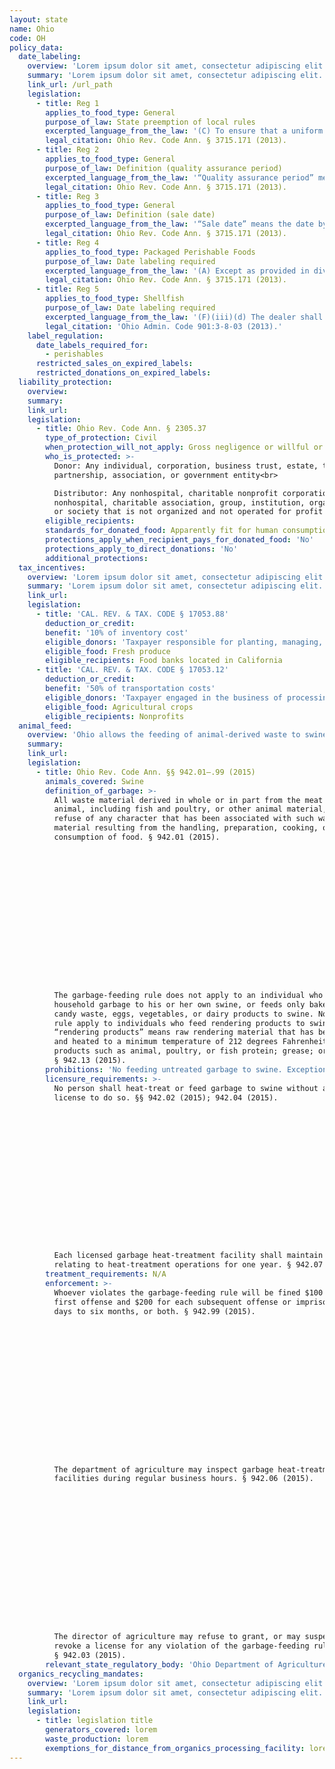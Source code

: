 ```yaml
---
layout: state
name: Ohio
code: OH
policy_data:
  date_labeling:
    overview: 'Lorem ipsum dolor sit amet, consectetur adipiscing elit. Curabitur tellus mi, consequat at laoreet eget, vestibulum nec dolor. Vivamus volutpat quam ac quam bibendum rutrum.'
    summary: 'Lorem ipsum dolor sit amet, consectetur adipiscing elit. Curabitur tellus mi, consequat at laoreet eget, vestibulum nec dolor. Vivamus volutpat quam ac quam bibendum rutrum.'
    link_url: /url_path
    legislation:
      - title: Reg 1
        applies_to_food_type: General
        purpose_of_law: State preemption of local rules
        excerpted_language_from_the_law: '(C) To ensure that a uniform system of determining the useful product life of perishable food products for sale within the state is established, persons complying with this section and the rules established pursuant thereto are exempt from any local ordinances or rules pertaining to the quality assurance period of food products or the manner in which the quality assurance period and perishability of food products are to be disclosed.'
        legal_citation: Ohio Rev. Code Ann. § 3715.171 (2013).
      - title: Reg 2
        applies_to_food_type: General
        purpose_of_law: Definition (quality assurance period)
        excerpted_language_from_the_law: '“Quality assurance period” means the period of time following the completion of normal manufacturing, processing, and packaging procedures during which a food product subjected to normal conditions of exposure will maintain conformity with all of the characteristics normally associated with the food product and will provide the benefits for which the food product is normally purchased. Food product characteristics include, but are not limited to, taste, texture, smell, nutritional value, and reaction value with other food products if used as an ingredient with other food products.'
        legal_citation: Ohio Rev. Code Ann. § 3715.171 (2013).
      - title: Reg 3
        applies_to_food_type: General
        purpose_of_law: Definition (sale date)
        excerpted_language_from_the_law: '“Sale date” means the date by which the manufacturer, processor, or packager of a packaged food product recommends that the food product be sold for consumption based on the food product’s quality assurance period.'
        legal_citation: Ohio Rev. Code Ann. § 3715.171 (2013).
      - title: Reg 4
        applies_to_food_type: Packaged Perishable Foods
        purpose_of_law: Date labeling required
        excerpted_language_from_the_law: '(A) Except as provided in division (B) of this section, no person shall knowingly sell or offer to sell in this state any packaged perishable food product that has a quality assurance period of thirty days or less, unless the package is clearly marked by the packager with its sale date. The sale date shall be legible and understandable to the consumer. The director of agriculture shall make rules in accordance with Chapter 119. of the Revised Code establishing the manner in which the sale date shall be affixed to food products. (B) The provisions of this section do not apply to fresh fruits and vegetables or to meat, including poultry, whether packaged or unpackaged, nor do they apply to packaged perishable food products when sold or offered for sale at any place of business where less than one hundred thousand dollars of all products were sold during the preceding year.'
        legal_citation: Ohio Rev. Code Ann. § 3715.171 (2013).
      - title: Reg 5
        applies_to_food_type: Shellfish
        purpose_of_law: Date labeling required
        excerpted_language_from_the_law: '(F)(iii)(d) The dealer shall assure that each package containing less than sixty-four fluid ounces of fresh or frozen shellfish shall have: . . . (ii) A “Sell by date” which provides a reasonable subsequent shelf-life or the words “Best if used by” followed by a date when the product would be expected to reach the end of its shelf-life. The date shall consist of the abbreviation for the month and number of the day of the month. For frozen shellfish, the year will be added to the date.'
        legal_citation: 'Ohio Admin. Code 901:3-8-03 (2013).'
    label_regulation:
      date_labels_required_for:
        - perishables
      restricted_sales_on_expired_labels:
      restricted_donations_on_expired_labels:
  liability_protection:
    overview:
    summary:
    link_url:
    legislation:
      - title: Ohio Rev. Code Ann. § 2305.37
        type_of_protection: Civil
        when_protection_will_not_apply: Gross negligence or willful or wanton misconduct
        who_is_protected: >-
          Donor: Any individual, corporation, business trust, estate, trust,
          partnership, association, or government entity<br>

          Distributor: Any nonhospital, charitable nonprofit corporation or any
          nonhospital, charitable association, group, institution, organization,
          or society that is not organized and not operated for profit
        eligible_recipients:
        standards_for_donated_food: Apparently fit for human consumption
        protections_apply_when_recipient_pays_for_donated_food: 'No'
        protections_apply_to_direct_donations: 'No'
        additional_protections:
  tax_incentives:
    overview: 'Lorem ipsum dolor sit amet, consectetur adipiscing elit. Curabitur tellus mi, consequat at laoreet eget, vestibulum nec dolor. Vivamus volutpat quam ac quam bibendum rutrum.'
    summary: 'Lorem ipsum dolor sit amet, consectetur adipiscing elit. Curabitur tellus mi, consequat at laoreet eget, vestibulum nec dolor. Vivamus volutpat quam ac quam bibendum rutrum.'
    link_url:
    legislation:
      - title: 'CAL. REV. & TAX. CODE § 17053.88'
        deduction_or_credit:
        benefit: '10% of inventory cost'
        eligible_donors: 'Taxpayer responsible for planting, managing, and harvesting crops'
        eligible_food: Fresh produce
        eligible_recipients: Food banks located in California
      - title: 'CAL. REV. & TAX. CODE § 17053.12'
        deduction_or_credit:
        benefit: '50% of transportation costs'
        eligible_donors: 'Taxpayer engaged in the business of processing, distributing, or selling agricultural products'
        eligible_food: Agricultural crops
        eligible_recipients: Nonprofits
  animal_feed:
    overview: 'Ohio allows the feeding of animal-derived waste to swine provided that it has been properly heat-treated by a licensed facility. All other waste may be fed to swine without heat-treatment. Food waste that consists of only certain food products, including bakery waste, may be fed to swine without being heat-treated. Individuals may feed household garbage to their own swine without heat-treating it and without a license.'
    summary:
    link_url:
    legislation:
      - title: Ohio Rev. Code Ann. §§ 942.01–.99 (2015)
        animals_covered: Swine
        definition_of_garbage: >-
          All waste material derived in whole or in part from the meat of any
          animal, including fish and poultry, or other animal material, and other
          refuse of any character that has been associated with such waste
          material resulting from the handling, preparation, cooking, or
          consumption of food. § 942.01 (2015).

















          The garbage-feeding rule does not apply to an individual who feeds
          household garbage to his or her own swine, or feeds only bakery waste,
          candy waste, eggs, vegetables, or dairy products to swine. Nor does the
          rule apply to individuals who feed rendering products to swine, where
          “rendering products” means raw rendering material that has been ground
          and heated to a minimum temperature of 212 degrees Fahrenheit to make
          products such as animal, poultry, or fish protein; grease; or tallow.
          § 942.13 (2015).
        prohibitions: 'No feeding untreated garbage to swine. Exception for individuals feeding household garbage. §§ 942.04, .13 (2015).'
        licensure_requirements: >-
          No person shall heat-treat or feed garbage to swine without an annual
          license to do so. §§ 942.02 (2015); 942.04 (2015).

















          Each licensed garbage heat-treatment facility shall maintain records
          relating to heat-treatment operations for one year. § 942.07 (2015).
        treatment_requirements: N/A
        enforcement: >-
          Whoever violates the garbage-feeding rule will be fined $100 for the
          first offense and $200 for each subsequent offense or imprisoned for 90
          days to six months, or both. § 942.99 (2015).

















          The department of agriculture may inspect garbage heat-treatment
          facilities during regular business hours. § 942.06 (2015).

















          The director of agriculture may refuse to grant, or may suspend or
          revoke a license for any violation of the garbage-feeding rule.
          § 942.03 (2015).
        relevant_state_regulatory_body: 'Ohio Department of Agriculture (§ 942.06 (2015)), <a href="http://www.agri.ohio.gov/" target="_blank">http://www.agri.ohio.gov/</a>.'
  organics_recycling_mandates:
    overview: 'Lorem ipsum dolor sit amet, consectetur adipiscing elit. Curabitur tellus mi, consequat at laoreet eget, vestibulum nec dolor. Vivamus volutpat quam ac quam bibendum rutrum.'
    summary: 'Lorem ipsum dolor sit amet, consectetur adipiscing elit. Curabitur tellus mi, consequat at laoreet eget, vestibulum nec dolor. Vivamus volutpat quam ac quam bibendum rutrum.'
    link_url:
    legislation:
      - title: legislation title
        generators_covered: lorem
        waste_production: lorem
        exemptions_for_distance_from_organics_processing_facility: lorem
---
```

